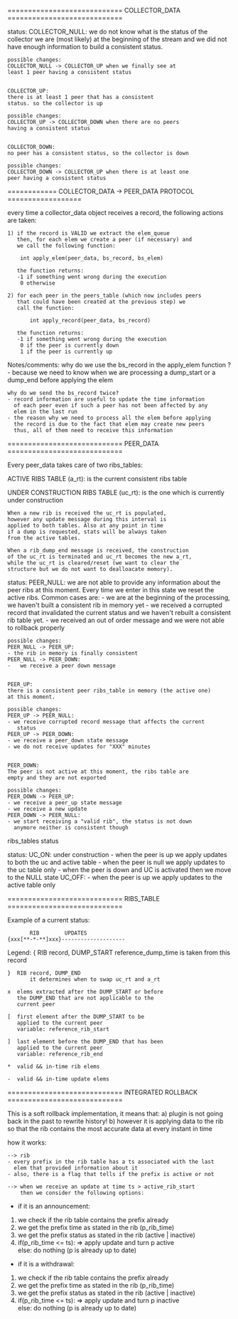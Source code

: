 
============================ COLLECTOR_DATA ============================

status:
	COLLECTOR_NULL:
	we do not know what is the status of the collector
	we are (most likely) at the beginning of the stream 
	and we did not have enough information to build a
	consistent status.

	possible changes:
	COLLECTOR_NULL -> COLLECTOR_UP when we finally see at
	least 1 peer having a consistent status


	COLLECTOR_UP:
	there is at least 1 peer that has a consistent 
	status. so the collector is up

	possible changes:
	COLLECTOR_UP -> COLLECTOR_DOWN when there are no peers
	having a consistent status 


	COLLECTOR_DOWN:
	no peer has a consistent status, so the collector is down

	possible changes:
	COLLECTOR_DOWN -> COLLECTOR_UP when there is at least one
	peer having a consistent status 




============ COLLECTOR_DATA -> PEER_DATA PROTOCOL ==================


every time a collector_data object receives a record, the following
actions are taken:

	1) if the record is VALID we extract the elem_queue 
	   then, for each elem we create a peer (if necessary) and 
	   we call the following function:

		int apply_elem(peer_data, bs_record, bs_elem)	

	   the function returns:
	   -1 if something went wrong during the execution
	    0 otherwise

	2) for each peer in the peers_table (which now includes peers
	   that could have been created at the previous step) we
	   call the function:

		   int apply_record(peer_data, bs_record) 

	   the function returns:
	   -1 if something went wrong during the execution
	    0 if the peer is currently down
	    1 if the peer is currently up


Notes/comments:
	why do we use the bs_record in the apply_elem function ?
	- because we need to know when we are processing a dump_start
	  or a dump_end before applying the elem
	
	why do we send the bs_record twice? 
	- record information are useful to update the time information
	  of each peer even if such a peer has not been affected by any
	  elem in the last run
	- the reason why we need to process all the elem before applying
	  the record is due to the fact that elem may create new peers
	  thus, all of them need to receive this information



============================ PEER_DATA ============================

Every peer_data takes care of two ribs_tables:


ACTIVE RIBS TABLE (a_rt):
	is the current consistent ribs table	


UNDER CONSTRUCTION RIBS TABLE (uc_rt):
	is the one which is currently under construction


	When a new rib is received the uc_rt is populated, 
	however any update message during this interval is
	applied to both tables. Also at any point in time
	if a dump is requested, stats will be always taken
	from the active tables.

	When a rib_dump_end message is received, the construction
	of the uc_rt is terminated and uc_rt becomes the new a_rt,
	while the uc_rt is cleared/reset (we want to clear the
	structure but we do not want to dealloacate memory).


status:
	PEER_NULL:
	we are not able to provide any information about the peer
	ribs at this moment. Every time we enter in this state we
	reset the active ribs.
	Common cases are:
	- we are at the beginning of the processing, we haven't
	   built a consistent rib in memory yet
	- we received a corrupted record that invalidated the current
	  status and we haven't rebuilt a consistent rib table yet.
    - we received an out of order message and we were not
	  able to rollback properly

	possible changes:
	PEER_NULL -> PEER_UP:
	- the rib in memory is finally consistent
	PEER_NULL -> PEER_DOWN:
	- 	we receive a peer down message
		

	PEER_UP:
	there is a consistent peer ribs_table in memory (the active one)
	at this moment.

	possible changes:
	PEER_UP -> PEER_NULL:
	- we receive corrupted record message that affects the current
	   status
	PEER_UP -> PEER_DOWN:
	- we receive a peer_down state message
	- we do not receive updates for "XXX" minutes


	PEER_DOWN:
	The peer is not active at this moment, the ribs table are
	empty and they are not exported

	possible changes:
	PEER_DOWN -> PEER_UP:
	- we receive a peer_up state message
	- we receive a new update
	PEER_DOWN -> PEER_NULL:
	- we start receiving a "valid rib", the status is not down
	  anymore neither is consistent though


ribs_tables status

status:
	UC_ON: under construction
	- when the peer is up we apply updates to both the
	   uc and active table
	- when the peer is null we apply updates to the uc
	   table only
    - when the peer is down and UC is activated then we
	   move to the NULL state
    UC_OFF:
	- when the peer is up we apply updates to the
	   active table only


============================ RIBS_TABLE ============================

Example of a current status:

	       RIB        UPDATES
	{xxx[**-*-**]xxx}--------------------

Legend:
        {  RIB record, DUMP_START
	   reference_dump_time is taken from this record

	}  RIB record, DUMP_END
           it determines when to swap uc_rt and a_rt

	x  elems extracted after the DUMP_START or before
	   the DUMP_END that are not applicable to the 
	   current peer

	[  first element after the DUMP_START to be
	   applied to the current peer
	   variable: reference_rib_start

	]  last element before the DUMP_END that has been
	   applied to the current peer
	   variable: reference_rib_end

	*  valid && in-time rib elems

	-  valid && in-time update elems


	


============================ INTEGRATED ROLLBACK ============================

This is a soft rollback implementation, it means that:
a) plugin is not going back in the past to rewrite history!
b) however it is applying data to the rib so that the rib contains
   the most accurate data at every instant in time


how it works:

    --> rib
    - every prefix in the rib table has a ts associated with the last
      elem that provided information about it
    - also, there is a flag that tells if the prefix is active or not

    --> when we receive an update at time ts > active_rib_start
        then we consider the following options:

- if it is an announcement:   
1) we check if the rib table contains the prefix already
2) we get the prefix time as stated in the rib (p_rib_time)
3) we get the prefix status as stated in the rib (active | inactive)
4) if(p_rib_time <= ts): => apply update and turn p active       
   else: do nothing (p is already up to date)

- if it is a withdrawal:   
1) we check if the rib table contains the prefix already
2) we get the prefix time as stated in the rib (p_rib_time)
3) we get the prefix status as stated in the rib (active | inactive)
4) if(p_rib_time <= ts): => apply update and turn p inactive       
   else: do nothing (p is already up to date)






